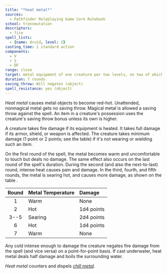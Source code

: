 ```yaml
---
title: "*heat metal*"
sources:
  - Pathfinder Roleplaying Game Core Rulebook
school: transmutation
descriptors:
  - fire
spell_lists:
  - {name: druid, level: 2}
casting_time: 1 standard action
components:
  - V
  - S
  - DF
range: close
target: metal equipment of one creature per two levels, no two of which can be more than 30 ft. apart; or 25 lbs. of metal/level, all of which must be within a 30-ft. circle
duration: 7 rounds
saving_throw: Will negates (object)
spell_resistance: yes (object)
---
```


*Heat metal* causes metal objects to become red-hot. Unattended, nonmagical metal gets no saving throw. Magical metal is allowed a saving throw against the spell. An item in a creature's possession uses the creature's saving throw bonus unless its own is higher.

A creature takes fire damage if its equipment is heated. It takes full damage if its armor, shield, or weapon is affected. The creature takes minimum damage (1 point or 2 points; see the table) if it's not wearing or wielding such an item.

On the first round of the spell, the metal becomes warm and uncomfortable to touch but deals no damage. The same effect also occurs on the last round of the spell's duration. During the second (and also the next-to-last) round, intense heat causes pain and damage. In the third, fourth, and fifth rounds, the metal is searing hot, and causes more damage, as shown on the table .

Round | Metal Temperature | Damage
:--:|:--|:--
1 | Warm | None
2 | Hot | 1d4 points
3--5 | Searing | 2d4 points
6 | Hot | 1d4 points
7 | Warm | None

Any cold intense enough to damage the creature negates fire damage from the spell (and vice versa) on a point-for-point basis. If cast underwater, heat metal deals half damage and boils the surrounding water.

*Heat metal* counters and dispels [*chill metal*](/spells/chill-metal/).

